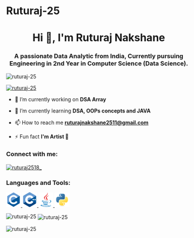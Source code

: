 # Ruturaj-25
<h1 align="center">Hi 👋, I'm Ruturaj Nakshane</h1>
<h3 align="center">A passionate Data Analytic from India, Currently pursuing Engineering in 2nd Year in Computer Science (Data Science).</h3>

<p align="left"> <img src="https://komarev.com/ghpvc/?username=ruturaj-25&label=Profile%20views&color=0e75b6&style=flat" alt="ruturaj-25" /> </p>

<p align="left"> <a href="https://github.com/ryo-ma/github-profile-trophy"><img src="https://github-profile-trophy.vercel.app/?username=ruturaj-25" alt="ruturaj-25" /></a> </p>

- 🔭 I’m currently working on **DSA Array**

- 🌱 I’m currently learning **DSA, OOPs concepts and JAVA**

- 📫 How to reach me **ruturajnakshane2511@gmail.com**

- ⚡ Fun fact **I'm Artist 🎨**

<h3 align="left">Connect with me:</h3>
<p align="left">
<a href="https://instagram.com/ruturaj2518_" target="blank"><img align="center" src="https://raw.githubusercontent.com/rahuldkjain/github-profile-readme-generator/master/src/images/icons/Social/instagram.svg" alt="ruturaj2518_" height="30" width="40" /></a>
</p>

<h3 align="left">Languages and Tools:</h3>
<p align="left"> <a href="https://www.cprogramming.com/" target="_blank" rel="noreferrer"> <img src="https://raw.githubusercontent.com/devicons/devicon/master/icons/c/c-original.svg" alt="c" width="40" height="40"/> </a> <a href="https://www.w3schools.com/cpp/" target="_blank" rel="noreferrer"> <img src="https://raw.githubusercontent.com/devicons/devicon/master/icons/cplusplus/cplusplus-original.svg" alt="cplusplus" width="40" height="40"/> </a> <a href="https://www.java.com" target="_blank" rel="noreferrer"> <img src="https://raw.githubusercontent.com/devicons/devicon/master/icons/java/java-original.svg" alt="java" width="40" height="40"/> </a> <a href="https://www.python.org" target="_blank" rel="noreferrer"> <img src="https://raw.githubusercontent.com/devicons/devicon/master/icons/python/python-original.svg" alt="python" width="40" height="40"/> </a> </p>

<p><img align="left" src="https://github-readme-stats.vercel.app/api/top-langs?username=ruturaj-25&show_icons=true&locale=en&layout=compact" alt="ruturaj-25" /></p>

<p>&nbsp;<img align="center" src="https://github-readme-stats.vercel.app/api?username=ruturaj-25&show_icons=true&locale=en" alt="ruturaj-25" /></p>

<p><img align="center" src="https://github-readme-streak-stats.herokuapp.com/?user=ruturaj-25&" alt="ruturaj-25" /></p>
